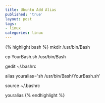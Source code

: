```yaml
---
title: Ubuntu Add Alias
published: 'true'
layout: post
tags:
- linux
categories: linux
---
```


{% highlight bash %}
mkdir /usr/bin/Bash

cp YourBash.sh /usr/bin/Bash

gedit ~/.bashrc

alias youralias='sh /usr/bin/Bash/YourBash.sh'

source ~/.bashrc

youralias
{% endhighlight %}